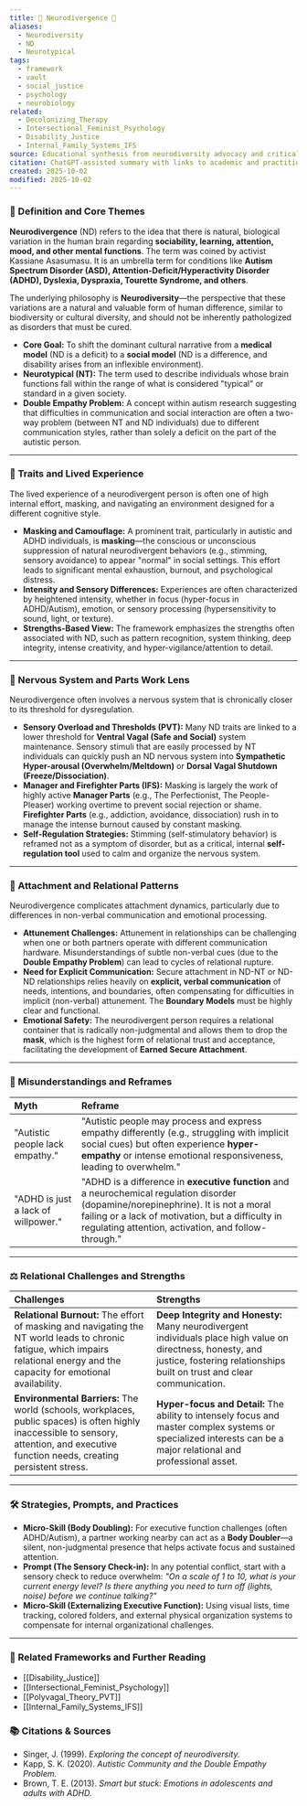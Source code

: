```yaml
---
title: 🧠 Neurodivergence 🧬
aliases:
  - Neurodiversity
  - ND
  - Neurotypical
tags:
  - framework
  - vault
  - social_justice
  - psychology
  - neurobiology
related:
  - Decolonizing_Therapy
  - Intersectional_Feminist_Psychology
  - Disability_Justice
  - Internal_Family_Systems_IFS
source: Educational synthesis from neurodiversity advocacy and critical psychology
citation: ChatGPT-assisted summary with links to academic and practitioner materials
created: 2025-10-02
modified: 2025-10-02
---
```

### 🧩 Definition and Core Themes

**Neurodivergence** (ND) refers to the idea that there is natural, biological variation in the human brain regarding **sociability, learning, attention, mood, and other mental functions**. The term was coined by activist Kassiane Asasumasu. It is an umbrella term for conditions like **Autism Spectrum Disorder (ASD), Attention-Deficit/Hyperactivity Disorder (ADHD), Dyslexia, Dyspraxia, Tourette Syndrome, and others**.

The underlying philosophy is **Neurodiversity**—the perspective that these variations are a natural and valuable form of human difference, similar to biodiversity or cultural diversity, and should not be inherently pathologized as disorders that must be cured.

-   **Core Goal:** To shift the dominant cultural narrative from a **medical model** (ND is a deficit) to a **social model** (ND is a difference, and disability arises from an inflexible environment).
-   **Neurotypical (NT):** The term used to describe individuals whose brain functions fall within the range of what is considered "typical" or standard in a given society.
-   **Double Empathy Problem:** A concept within autism research suggesting that difficulties in communication and social interaction are often a two-way problem (between NT and ND individuals) due to different communication styles, rather than solely a deficit on the part of the autistic person.

---

### 🌿 Traits and Lived Experience

The lived experience of a neurodivergent person is often one of high internal effort, masking, and navigating an environment designed for a different cognitive style.

-   **Masking and Camouflage:** A prominent trait, particularly in autistic and ADHD individuals, is **masking**—the conscious or unconscious suppression of natural neurodivergent behaviors (e.g., stimming, sensory avoidance) to appear "normal" in social settings. This effort leads to significant mental exhaustion, burnout, and psychological distress.
-   **Intensity and Sensory Differences:** Experiences are often characterized by heightened intensity, whether in focus (hyper-focus in ADHD/Autism), emotion, or sensory processing (hypersensitivity to sound, light, or texture).
-   **Strengths-Based View:** The framework emphasizes the strengths often associated with ND, such as pattern recognition, system thinking, deep integrity, intense creativity, and hyper-vigilance/attention to detail.

---

### 🧠 Nervous System and Parts Work Lens

Neurodivergence often involves a nervous system that is chronically closer to its threshold for dysregulation.

-   **Sensory Overload and Thresholds (PVT):** Many ND traits are linked to a lower threshold for **Ventral Vagal (Safe and Social)** system maintenance. Sensory stimuli that are easily processed by NT individuals can quickly push an ND nervous system into **Sympathetic Hyper-arousal (Overwhelm/Meltdown)** or **Dorsal Vagal Shutdown (Freeze/Dissociation)**.
-   **Manager and Firefighter Parts (IFS):** Masking is largely the work of highly active **Manager Parts** (e.g., The Perfectionist, The People-Pleaser) working overtime to prevent social rejection or shame. **Firefighter Parts** (e.g., addiction, avoidance, dissociation) rush in to manage the intense burnout caused by constant masking.
-   **Self-Regulation Strategies:** Stimming (self-stimulatory behavior) is reframed not as a symptom of disorder, but as a critical, internal **self-regulation tool** used to calm and organize the nervous system.

---

### 💞 Attachment and Relational Patterns

Neurodivergence complicates attachment dynamics, particularly due to differences in non-verbal communication and emotional processing.

-   **Attunement Challenges:** Attunement in relationships can be challenging when one or both partners operate with different communication hardware. Misunderstandings of subtle non-verbal cues (due to the **Double Empathy Problem**) can lead to cycles of relational rupture.
-   **Need for Explicit Communication:** Secure attachment in ND-NT or ND-ND relationships relies heavily on **explicit, verbal communication** of needs, intentions, and boundaries, often compensating for difficulties in implicit (non-verbal) attunement. The **Boundary Models** must be highly clear and functional.
-   **Emotional Safety:** The neurodivergent person requires a relational container that is radically non-judgmental and allows them to drop the **mask**, which is the highest form of relational trust and acceptance, facilitating the development of **Earned Secure Attachment**.

---

### 🔄 Misunderstandings and Reframes

| Myth | Reframe |
| :--- | :--- |
| "Autistic people lack empathy." | "Autistic people may process and express empathy differently (e.g., struggling with implicit social cues) but often experience **hyper-empathy** or intense emotional responsiveness, leading to overwhelm." |
| "ADHD is just a lack of willpower." | "ADHD is a difference in **executive function** and a neurochemical regulation disorder (dopamine/norepinephrine). It is not a moral failing or a lack of motivation, but a difficulty in regulating attention, activation, and follow-through." |

---

### ⚖️ Relational Challenges and Strengths

| Challenges | Strengths |
| :--- | :--- |
| **Relational Burnout:** The effort of masking and navigating the NT world leads to chronic fatigue, which impairs relational energy and the capacity for emotional availability. | **Deep Integrity and Honesty:** Many neurodivergent individuals place high value on directness, honesty, and justice, fostering relationships built on trust and clear communication. |
| **Environmental Barriers:** The world (schools, workplaces, public spaces) is often highly inaccessible to sensory, attention, and executive function needs, creating persistent stress. | **Hyper-focus and Detail:** The ability to intensely focus and master complex systems or specialized interests can be a major relational and professional asset. |

---

### 🛠️ Strategies, Prompts, and Practices

-   **Micro-Skill (Body Doubling):** For executive function challenges (often ADHD/Autism), a partner working nearby can act as a **Body Doubler**—a silent, non-judgmental presence that helps activate focus and sustained attention.
-   **Prompt (The Sensory Check-in):** In any potential conflict, start with a sensory check to reduce overwhelm: *"On a scale of 1 to 10, what is your current energy level? Is there anything you need to turn off (lights, noise) before we continue talking?"*
-   **Micro-Skill (Externalizing Executive Function):** Using visual lists, time tracking, colored folders, and external physical organization systems to compensate for internal organizational challenges.

---

### 🔗 Related Frameworks and Further Reading

-   [[Disability_Justice]]
-   [[Intersectional_Feminist_Psychology]]
-   [[Polyvagal_Theory_PVT]]
-   [[Internal_Family_Systems_IFS]]

### 📚 Citations & Sources

-   Singer, J. (1999). *Exploring the concept of neurodiversity.*
-   Kapp, S. K. (2020). *Autistic Community and the Double Empathy Problem.*
-   Brown, T. E. (2013). *Smart but stuck: Emotions in adolescents and adults with ADHD.*